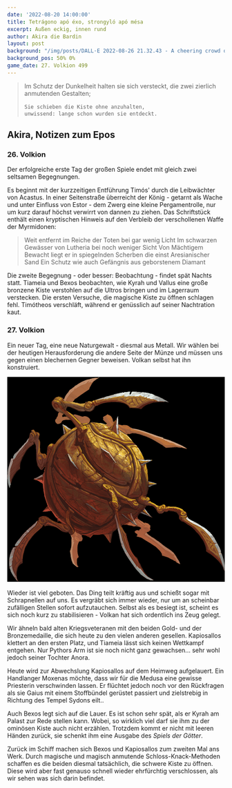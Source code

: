 ```yaml
---
date: '2022-08-20 14:00:00'
title: Tetrágono apó éxo, strongyló apó mésa
excerpt: Außen eckig, innen rund
author: Akira die Bardin
layout: post
background: "/img/posts/DALL·E 2022-08-26 21.32.43 - A cheering crowd of ancient greeks sitting on the tribune while a group of heroes defeats a mechanic construct in the pit, oil on canvas.png"
background_pos: 50% 0%
game_date: 27. Volkion 499
---
```


<div class="rhyme">
  <blockquote>
    Im Schutz der Dunkelheit halten sie sich versteckt,
    die zwei zierlich anmutenden Gestalten;

    Sie schieben die Kiste ohne anzuhalten,
    unwissend: lange schon wurden sie entdeckt.
  </blockquote>
</div>

## Akira, Notizen zum Epos

### 26. Volkion

Der erfolgreiche erste Tag der großen Spiele endet mit gleich zwei seltsamen Begegnungen.

Es beginnt mit der kurzzeitigen Entführung Timós' durch die Leibwächter von Acastus. In einer Seitenstraße überreicht der König - getarnt als Wache und unter Einfluss von Estor - dem Zwerg eine kleine Pergamentrolle, nur um kurz darauf höchst verwirrt von dannen zu ziehen. Das Schriftstück enthält einen kryptischen Hinweis auf den Verbleib der verschollenen Waffe der Myrmidonen:

<blockquote class="preline">Weit entfernt im Reiche der Toten bei gar wenig Licht
Im schwarzen Gewässer von Lutheria bei noch weniger Sicht
Von Mächtigem Bewacht liegt er in spiegelnden Scherben die einst Aresianischer Sand
Ein Schutz wie auch Gefängnis aus geborstenem Diamant</blockquote>


<dall-emage style='--image-url: url("/img/posts/DALL·E 2022-08-26 21.11.07 - Two people secretly pushing a heavy large bronze chest over a plank onto a greek galley by night covered in the darkness, digital art.png");'></dall-emage>

Die zweite Begegnung - oder besser: Beobachtung - findet spät Nachts statt. Tiameia und Bexos beobachten, wie Kyrah und Vallus eine große bronzene Kiste verstohlen auf die Ultros bringen und im Lagerraum verstecken. Die ersten Versuche, die magische Kiste zu öffnen schlagen fehl. Timótheos verschläft, während er genüsslich auf seiner Nachtration kaut.

### 27. Volkion

Ein neuer Tag, eine neue Naturgewalt - diesmal aus Metall. Wir wählen bei der heutigen Herausforderung die andere Seite der Münze und müssen uns gegen einen blechernen Gegner beweisen. Volkan selbst hat ihn konstruiert.

![Gearkeeper-Construct](/img/posts/Gearkeeper-Construct.png)

Wieder ist viel geboten. Das Ding teilt kräftig aus und schießt sogar mit Schrapnellen auf uns. Es vergräbt sich immer wieder, nur um an scheinbar zufälligen Stellen sofort aufzutauchen. Selbst als es besiegt ist, scheint es sich noch kurz zu stabilisieren - Volkan hat sich ordentlich ins Zeug gelegt.

Wir ähneln bald alten Kriegsveteranen mit den beiden Gold- und der Bronzemedaille, die sich heute zu den vielen anderen gesellen. Kapiosallos klettert an den ersten Platz, und Tiameia lässt sich keinen Wettkampf entgehen. Nur Pythors Arm ist sie noch nicht ganz gewachsen... sehr wohl jedoch seiner Tochter Anora.

Heute wird zur Abwechslung Kapiosallos auf dem Heimweg aufgelauert. Ein Handlanger Moxenas möchte, dass wir für die Medusa eine gewisse Priesterin verschwinden lassen. Er flüchtet jedoch noch vor den Rückfragen als sie Gaius mit einem Stoffbündel gerüstet passiert und zielstrebig in Richtung des Tempel Sydons eilt..

Auch Bexos legt sich auf die Lauer. Es ist schon sehr spät, als er Kyrah am Palast zur Rede stellen kann. Wobei, so wirklich viel darf sie ihm zu der ominösen Kiste auch nicht erzählen. Trotzdem kommt er nicht mit leeren Händen zurück, sie schenkt ihm eine Ausgabe des _Spiels der Götter_.

Zurück im Schiff machen sich Bexos und Kapiosallos zum zweiten Mal ans Werk. Durch magische und magisch anmutende Schloss-Knack-Methoden schaffen es die beiden diesmal tatsächlich, die schwere Kiste zu öffnen. Diese wird aber fast genauso schnell wieder ehrfürchtig verschlossen, als wir sehen was sich darin befindet.

<dall-emage style='--image-url: url("/img/posts/DALL·E 2022-08-26 21.14.44 - A close up view on the egg of a dragon that is covered in silk within an opened bronze chest, digital art.png");'></dall-emage>
